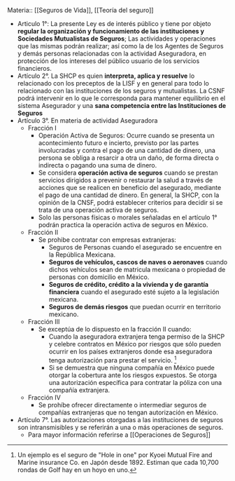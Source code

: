 Materia:: [[Seguros de Vida]], [[Teoría del seguro]]
- Articulo 1°: La presente Ley es de interés público y tiene por objeto **regular la organización y funcionamiento de las instituciones y Sociedades Mutualistas de Seguros**; Las actividades y operaciones que las mismas podrán realizar; así como la de los Agentes de Seguros y demás personas relacionadas con la actividad Aseguradora, en protección de los intereses del público usuario de los servicios financieros. 
- Artículo 2°. La SHCP es quien **interpreta, aplica y resuelve** lo relacionado con los preceptos de la LISF y en general para todo lo relacionado con las instituciones de los seguros y mutualistas. La CSNF podrá intervenir en lo que le corresponda para mantener equilibrio en el sistema Asegurador y una **sana competencia entre las Instituciones de Seguros** 
- Artículo 3°. En materia de actividad Aseguradora
	- Fracción I 
		- Operación Activa de Seguros: Ocurre cuando se presenta un acontecimiento futuro e incierto, previsto por las partes involucradas y contra el pago de una cantidad de dinero, una persona se obliga a resarcir a otra un daño, de forma directa o indirecta o pagando una suma de dinero. 
		- Se considera **operación activa de seguros** cuando se prestan servicios dirigidos a prevenir o restaurar la salud a través de acciones que se realicen en beneficio del asegurado, mediante el pago de una cantidad de dinero. En general, la SHCP, con la opinión de la CNSF, podrá establecer criterios para decidir si se trata de una operación activa de seguros. 
		- Solo las personas físicas o morales señaladas en el artículo 1° podrán practica la operación activa de seguros en México. 
	- Fracción II 
		- Se prohibe contratar con empresas extranjeras: 
			- Seguros de Personas cuando el asegurado se encuentre en la República Mexicana. 
			- **Seguros de vehículos, cascos de naves o aeronaves** cuando dichos vehículos sean de matricula mexicana o propiedad de personas con domicilio en México. 
			- **Seguros de crédito, crédito a la vivienda y de garantía financiera** cuando el asegurado esté sujeto a la legislación mexicana. 
			- **Seguros de demás riesgos** que puedan ocurrir en territorio mexicano. 
	- Fracción III 
		- Se exceptúa de lo dispuesto en la fracción II cuando: 
			- Cuando la aseguradora extranjera tenga permiso de la SHCP y celebre contratos en México por riesgos que sólo pueden ocurrir en los países extranjeros donde esa aseguradora tenga autorización para prestar el servicio. [^1]
			- Si se demuestra que ninguna compañía en México puede otorgar la cobertura ante los riesgos expuestos. Se otorga una autorización específica para contratar la póliza con una compañía extranjera. 
	- Fracción IV 
		- Se prohíbe ofrecer directamente o intermediar seguros de compañías extranjeras que no tengan autorización en México. 
- Artículo 7°. Las autorizaciones otorgadas a las instituciones de seguros son intransmisibles y se referirán a una o más operaciones de seguros. 
	- Para mayor información referirse a [[Operaciones de Seguros]]



[^1]: Un ejemplo es el seguro de "Hole in one" por Kyoei Mutual Fire and Marine insurance Co. en Japón desde 1892. Estiman que cada 10,700 rondas de Golf hay en un hoyo en uno. 


